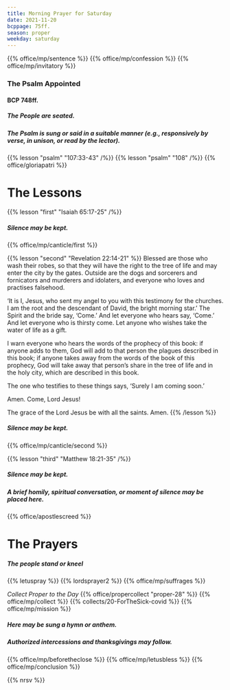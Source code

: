 ```yaml
---
title: Morning Prayer for Saturday
date: 2021-11-20
bcppage: 75ff.
season: proper
weekday: saturday
---
```


{{% office/mp/sentence %}}
{{% office/mp/confession %}}
{{% office/mp/invitatory  %}}

### The Psalm Appointed
#### BCP 748ff.
##### The People are seated.
##### The Psalm is sung or said in a suitable manner (e.g., responsively by verse, in unison, or read by the lector).

{{% lesson "psalm" "107:33-43" /%}}
{{% lesson "psalm" "108" /%}}
{{% office/gloriapatri %}}

# The Lessons
{{% lesson "first" "Isaiah 65:17-25" /%}}

##### Silence may be kept.

{{% office/mp/canticle/first %}}

{{% lesson "second" "Revelation 22:14-21" %}}
Blessed are those who wash their robes, so that they will have the right to the tree of life and may enter the city by the gates. Outside are the dogs and sorcerers and fornicators and murderers and idolaters, and everyone who loves and practises falsehood.

‘It is I, Jesus, who sent my angel to you with this testimony for the churches. I am the root and the descendant of David, the bright morning star.’
The Spirit and the bride say, ‘Come.’
And let everyone who hears say, ‘Come.’
And let everyone who is thirsty come.
Let anyone who wishes take the water of life as a gift.

I warn everyone who hears the words of the prophecy of this book: if anyone adds to them, God will add to that person the plagues described in this book; if anyone takes away from the words of the book of this prophecy, God will take away that person’s share in the tree of life and in the holy city, which are described in this book.

The one who testifies to these things says, ‘Surely I am coming soon.’

Amen. Come, Lord Jesus!

The grace of the Lord Jesus be with all the saints. Amen.
{{% /lesson %}}
##### Silence may be kept.

{{% office/mp/canticle/second %}}


{{% lesson "third" "Matthew 18:21-35" /%}}

##### Silence may be kept.

##### A brief homily, spiritual conversation, or moment of silence may be placed here.


{{% office/apostlescreed %}}

# The Prayers

##### The people stand or kneel
{{% letuspray %}}
{{% lordsprayer2 %}}
{{% office/mp/suffrages %}}

_Collect Proper to the Day_
{{% office/propercollect "proper-28" %}}
{{% office/mp/collect %}}
{{% collects/20-ForTheSick-covid %}}
{{% office/mp/mission %}}

##### Here may be sung a hymn or anthem.

##### Authorized intercessions and thanksgivings may follow.

{{% office/mp/beforetheclose %}}
{{% office/mp/letusbless %}}
{{% office/mp/conclusion %}}

{{% nrsv %}}

